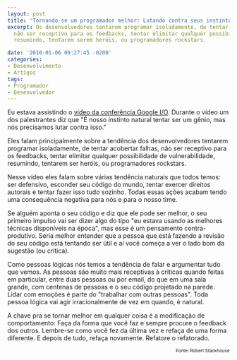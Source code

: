 ```yaml
---
layout: post
title: 'Tornando-se um programador melhor: Lutando contra seus instintos'
excerpt: Os desenvolvedores tentarem programar isoladamente, de tentar acobertar felhas,
  não ser receptivo para os feedbacks, tentar elimitar qualquer possibilidade de vulnerabilidade,
  resumindo, tentarem serem heróis, ou programadores rockstars.

date: '2010-01-06 09:27:45 -0200'
categories:
- Desenvolvimento
- Artigos
tags:
- Programador
- Desenvolvedor
---
```

Eu estava assistindo o <a href="http://code.google.com/intl/de-DE/events/io/2009/sessions/MythGeniusProgrammer.html" target="_blank">vídeo da conferência Google I/O</a>. Durante o vídeo um dos palestrantes diz que "É nosso instinto natural tentar ser um gênio, mas nós precisamos lutar contra isso."

Eles falam principalmente sobre a tendência dos desenvolvedores tentarem programar isoladamente, de tentar acobertar falhas, não ser receptivo para os feedbacks, tentar elimitar qualquer possibilidade de vulnerabilidade, resumindo, tentarem ser heróis, ou programadores rockstars.

Nesse vídeo eles falam sobre várias tendência naturais que todos temos: ser defensivo, esconder seu código do mundo, tentar exercer direitos autorais e tentar fazer isso tudo sozinho. Todas essas ações acabam tendo uma consequência negativa para nós e para o nosso time.

Se alguém aponta o seu código e diz que ele pode ser melhor, o seu primeiro impulso vai ser dizer algo do tipo "eu estava usando as melhores técnicas disponíveis na época", mas esse é um pensamento contra-produtivo. Seria melhor entender que a pessoa que está fazendo a revisão do seu código está tentando ser útil e aí você começa a ver o lado bom da sugestão (ou crítica).

Como pessoas lógicas nós temos a tendência de falar e argumentar tudo que vemos. As pessoas são muito mais receptivas à criticas quando feitas em particular, entre duas pessoas ou por email, do que em uma sala grande, com centenas de pessoas e o seu código projetado na parede. Lidar com emoções é parte do "trabalhar com outras pessoas". Toda pessoa lógica vai agir irracionalmente de vez em quando, é natural.

A chave pra se tornar melhor em qualquer coisa é a modificação de comportamento: Faça da forma que você faz e sempre procure o feedback dos outros. Lembre-se como você fez da última vez e refaça de uma forma diferente. E depois de tudo, refaça novamente. Refatore o refatorado.

<p style="font-size: 10px; text-align: right">Fonte: Robert Stackhouse

